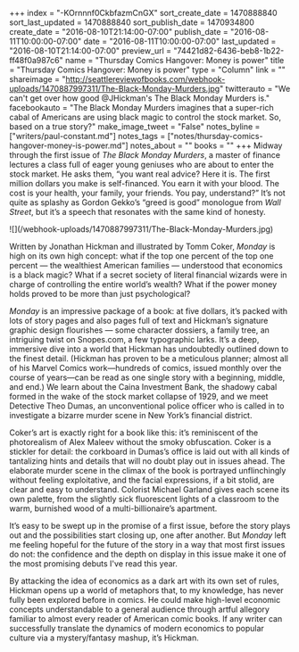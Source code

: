 +++
index = "-KOrnnnf0CkbfazmCnGX"
sort_create_date = 1470888840
sort_last_updated = 1470888840
sort_publish_date = 1470934800
create_date = "2016-08-10T21:14:00-07:00"
publish_date = "2016-08-11T10:00:00-07:00"
date = "2016-08-11T10:00:00-07:00"
last_updated = "2016-08-10T21:14:00-07:00"
preview_url = "74421d82-6436-beb8-1b22-ff48f0a987c6"
name = "Thursday Comics Hangover: Money is power"
title = "Thursday Comics Hangover: Money is power"
type = "Column"
link = ""
shareimage = "http://seattlereviewofbooks.com/webhook-uploads/1470887997311/The-Black-Monday-Murders.jpg"
twitterauto = "We can't get over how good @JHickman's The Black Monday Murders is."
facebookauto = "The Black Monday Murders imagines that a super-rich cabal of Americans are using black magic to control the stock market. So, based on a true story?"
make_image_tweet = "False"
notes_byline = ["writers/paul-constant.md"]
notes_tags = ["notes/thursday-comics-hangover-money-is-power.md"]
notes_about = ""
books = ""
+++
Midway through the first issue of *The Black Monday Murders*, a master of finance lectures a class full of eager young geniuses who are about to enter the stock market. He asks them, “you want real advice? Here it is. The first million dollars you make is self-financed. You earn it with your blood. The cost is your health, your family, your friends. You pay, understand?” It’s not quite as splashy as Gordon Gekko’s “greed is good” monologue from *Wall Street*, but it’s a speech that resonates with the same kind of honesty.

<p class="image-left">![](/webhook-uploads/1470887997311/The-Black-Monday-Murders.jpg)</p>

Written by Jonathan Hickman and illustrated by Tomm Coker, *Monday* is high on its own high concept: what if the top one percent of the top one percent — the wealthiest American families — understood that economics is a black magic? What if a secret society of literal financial wizards were in charge of controlling the entire world’s wealth? What if the power money holds proved to be more than just psychological?

*Monday* is an impressive package of a book: at five dollars, it’s packed with lots of story pages and also pages full of text and Hickman’s signature graphic design flourishes — some character dossiers, a family tree, an intriguing twist on Snopes.com, a few typographic larks. It’s a deep, immersive dive into a world that Hickman has undoubtedly outlined down to the finest detail. (Hickman has proven to be a meticulous planner; almost all of his Marvel Comics work—hundreds of comics, issued monthly over the course of years—can be read as one single story with a beginning, middle, and end.) We learn about the Caina Investment Bank, the shadowy cabal formed in the wake of the stock market collapse of 1929, and we meet Detective Theo Dumas, an unconventional police officer who is called in to investigate a bizarre murder scene in New York’s financial district. 

Coker’s art is exactly right for a book like this: it’s reminiscent of the photorealism of Alex Maleev without the smoky obfuscation. Coker is a stickler for detail: the corkboard in Dumas’s office is laid out with all kinds of tantalizing  hints and details that will no doubt play out in issues ahead. The elaborate murder scene in the climax of the book is portrayed unflinchingly without feeling exploitative, and the facial expressions, if a bit stolid, are clear and easy to understand. Colorist Michael Garland gives each scene its own palette, from the slightly sick fluorescent lights of a classroom to the warm, burnished wood of a multi-billionaire’s apartment.

It’s easy to be swept up in the promise of a first issue, before the story plays out and the possibilities start closing up, one after another. But *Monday* left me feeling hopeful for the future of the story in a way that most first issues do not: the confidence and the depth on display in this issue make it one of the most promising debuts I've read this year. 

By attacking the idea of economics as a dark art with its own set of rules, Hickman opens up a world of metaphors that, to my knowledge, has never fully been explored before in comics. He could make high-level economic concepts understandable to a general audience through artful allegory familiar to almost every reader of American comic books. If any writer can successfully translate the dynamics of modern economics to popular culture via a mystery/fantasy mashup, it’s Hickman.


